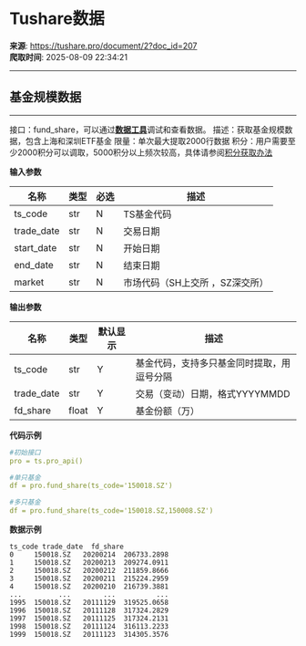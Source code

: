 # Tushare数据

**来源**: https://tushare.pro/document/2?doc_id=207  
**爬取时间**: 2025-08-09 22:34:21

---

## 基金规模数据

---

接口：fund\_share，可以通过[**数据工具**](https://tushare.pro/webclient/)调试和查看数据。
描述：获取基金规模数据，包含上海和深圳ETF基金
限量：单次最大提取2000行数据
积分：用户需要至少2000积分可以调取，5000积分以上频次较高，具体请参阅[积分获取办法](https://tushare.pro/document/1?doc_id=13)

**输入参数**

| 名称 | 类型 | 必选 | 描述 |
| --- | --- | --- | --- |
| ts\_code | str | N | TS基金代码 |
| trade\_date | str | N | 交易日期 |
| start\_date | str | N | 开始日期 |
| end\_date | str | N | 结束日期 |
| market | str | N | 市场代码（SH上交所 ，SZ深交所） |

**输出参数**

| 名称 | 类型 | 默认显示 | 描述 |
| --- | --- | --- | --- |
| ts\_code | str | Y | 基金代码，支持多只基金同时提取，用逗号分隔 |
| trade\_date | str | Y | 交易（变动）日期，格式YYYYMMDD |
| fd\_share | float | Y | 基金份额（万） |

**代码示例**

```yaml
#初始接口
pro = ts.pro_api()

#单只基金
df = pro.fund_share(ts_code='150018.SZ')

#多只基金
df = pro.fund_share(ts_code='150018.SZ,150008.SZ')
```

**数据示例**

```
ts_code trade_date  fd_share
0     150018.SZ   20200214  206733.2898
1     150018.SZ   20200213  209274.0911
2     150018.SZ   20200212  211859.8666
3     150018.SZ   20200211  215224.2959
4     150018.SZ   20200210  216739.3881
...         ...        ...          ...
1995  150018.SZ   20111129  319525.0658
1996  150018.SZ   20111128  317324.2829
1997  150018.SZ   20111125  317324.2131
1998  150018.SZ   20111124  316113.2233
1999  150018.SZ   20111123  314305.3576
```

